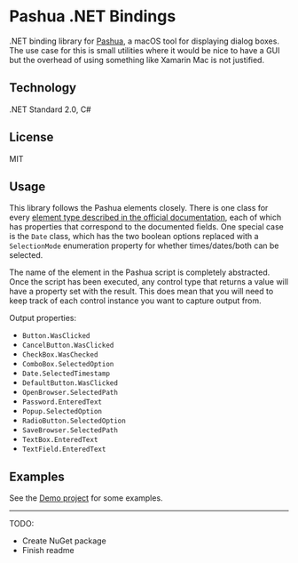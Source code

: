 # Pashua .NET Bindings

.NET binding library for [Pashua](https://www.bluem.net/en/projects/pashua/), a macOS tool for displaying dialog boxes.  The use case for this is small utilities where it would be nice to have a GUI but the overhead of using something like Xamarin Mac is not justified.

## Technology

.NET Standard 2.0, C#

## License

MIT

## Usage

This library follows the Pashua elements closely.  There is one class for every [element type described in the official documentation](https://www.bluem.net/pashua-docs-latest.html), each of which has properties that correspond to the documented fields.  One special case is the `Date` class, which has the two boolean options replaced with a `SelectionMode` enumeration property for whether times/dates/both can be selected.

The name of the element in the Pashua script is completely abstracted.  Once the script has been executed, any control type that returns a value will have a property set with the result.  This does mean that you will need to keep track of each control instance you want to capture output from.

Output properties:

* `Button.WasClicked`
* `CancelButton.WasClicked`
* `CheckBox.WasChecked`
* `ComboBox.SelectedOption`
* `Date.SelectedTimestamp`
* `DefaultButton.WasClicked`
* `OpenBrowser.SelectedPath`
* `Password.EnteredText`
* `Popup.SelectedOption`
* `RadioButton.SelectedOption`
* `SaveBrowser.SelectedPath`
* `TextBox.EnteredText`
* `TextField.EnteredText`

## Examples

See the [Demo project](src/PashuaNetBindings.Demo/Program.cs) for some examples.

--------------------

TODO:
* Create NuGet package
* Finish readme
